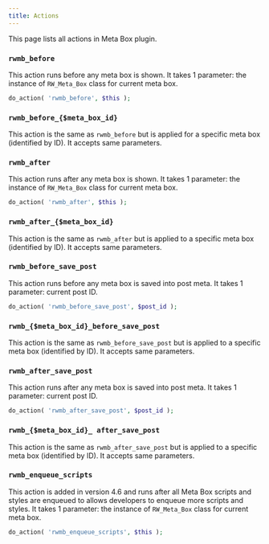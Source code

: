 ```yaml
---
title: Actions
---
```


This page lists all actions in Meta Box plugin.

### `rwmb_before`

This action runs before any meta box is shown. It takes 1 parameter: the instance of `RW_Meta_Box` class for current meta box.

```php
do_action( 'rwmb_before', $this );
```

### `rwmb_before_{$meta_box_id}`

This action is the same as `rwmb_before` but is applied for a specific meta box (identified by ID). It accepts same parameters.

### `rwmb_after`

This action runs after any meta box is shown. It takes 1 parameter: the instance of `RW_Meta_Box` class for current meta box.

```php
do_action( 'rwmb_after', $this );
```

### `rwmb_after_{$meta_box_id}`

This action is the same as `rwmb_after` but is applied to a specific meta box (identified by ID). It accepts same parameters.

### `rwmb_before_save_post`

This action runs before any meta box is saved into post meta. It takes 1 parameter: current post ID.

```php
do_action( 'rwmb_before_save_post', $post_id );
```

### `rwmb_{$meta_box_id}_before_save_post`

This action is the same as `rwmb_before_save_post` but is applied to a specific meta box (identified by ID). It accepts same parameters.

### `rwmb_after_save_post`

This action runs after any meta box is saved into post meta. It takes 1 parameter: current post ID.

```php
do_action( 'rwmb_after_save_post', $post_id );
```

### `rwmb_{$meta_box_id}_ after_save_post`

This action is the same as `rwmb_after_save_post` but is applied to a specific meta box (identified by ID). It accepts same parameters.


### `rwmb_enqueue_scripts`

This action is added in version 4.6 and runs after all Meta Box scripts and styles are enqueued to allows developers to enqueue more scripts and styles. It takes 1 parameter: the instance of `RW_Meta_Box` class for current meta box.

```php
do_action( 'rwmb_enqueue_scripts', $this );
```